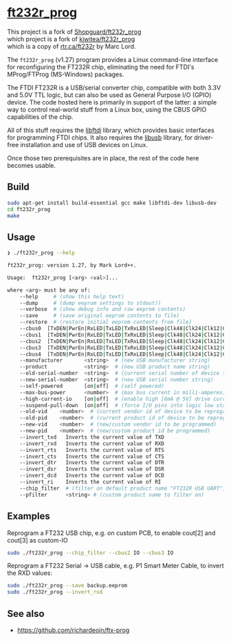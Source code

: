 # [ft232r_prog](https://github.com/esoutham-lvt/ft232r_prog)

This project is a fork of [Shopguard/ft232r_prog](https://github.com/Shopguard/ft232r_prog)<br />
<tb />which project is a fork of [kiwitea/ft232r_prog](https://github.com/kiwitea/ft232r_prog)<br />
which is a copy of [rtr.ca/ft232r](https://rtr.ca/ft232r/) by Marc Lord.


The `ft232r_prog` (v1.27) program provides a Linux command-line interface for reconfiguring the FT232R chip, eliminating the need for FTDI's MProg/FTProg (MS-Windows) packages.

The FTDI FT232R is a USB/serial converter chip, compatible with both 3.3V and 5.0V TTL logic, but can also be used as General Purpose I/O (GPIO) device. The code hosted here is primarily in support of the latter: a simple way to control real-world stuff from a Linux box, using the CBUS GPIO capabilities of the chip.

All of this stuff requires the [libftdi](http://www.intra2net.com/en/developer/libftdi/) library, which provides basic interfaces for programming FTDI chips.
It also requires the [libusb](http://www.libusb.org/) library, for driver-free installation and use of USB devices on Linux.

Once those two prerequisites are in place, the rest of the code here becomes usable.

## Build
```bash
sudo apt-get install build-essential gcc make libftdi-dev libusb-dev
cd ft232r_prog
make
```

## Usage
```bash
❯ ./ft232r_prog --help

ft232r_prog: version 1.27, by Mark Lord++.

Usage:  ft232r_prog [<arg> <val>]...

where <arg> must be any of:
    --help     # (show this help text)
    --dump     # (dump eeprom settings to stdout))
    --verbose  # (show debug info and raw eeprom contents)
    --save     # (save original eeprom contents to file)
    --restore  # (restore initial eeprom contents from file)
    --cbus0  [TxDEN|PwrEn|RxLED|TxLED|TxRxLED|Sleep|Clk48|Clk24|Clk12|Clk6|IO|WR|RD|RxF]
    --cbus1  [TxDEN|PwrEn|RxLED|TxLED|TxRxLED|Sleep|Clk48|Clk24|Clk12|Clk6|IO|WR|RD|RxF]
    --cbus2  [TxDEN|PwrEn|RxLED|TxLED|TxRxLED|Sleep|Clk48|Clk24|Clk12|Clk6|IO|WR|RD|RxF]
    --cbus3  [TxDEN|PwrEn|RxLED|TxLED|TxRxLED|Sleep|Clk48|Clk24|Clk12|Clk6|IO|WR|RD|RxF]
    --cbus4  [TxDEN|PwrEn|RxLED|TxLED|TxRxLED|Sleep|Clk48|Clk24|Clk12|Clk6|IO|WR|RD|RxF]
    --manufacturer       <string>  # (new USB manufacturer string)
    --product            <string>  # (new USB product name string)
    --old-serial-number  <string>  # (current serial number of device to be reprogrammed)
    --new-serial-number  <string>  # (new USB serial number string)
    --self-powered       [on|off]  # (self powered)
    --max-bus-power      <number>  # (max bus current in milli-amperes)
    --high-current-io    [on|off]  # (enable high [6mA @ 5V] drive current on CBUS pins)
    --suspend-pull-down  [on|off]  # (force I/O pins into logic low state on suspend)
    --old-vid    <number>  # (current vendor id of device to be reprogrammed, eg. 0x0403)
    --old-pid    <number>  # (current product id of device to be reprogrammed, eg. 0x6001)
    --new-vid    <number>  # (new/custom vendor id to be programmed)
    --new-pid    <number>  # (new/custom product id be programmed)
    --invert_txd   Inverts the current value of TXD
    --invert_rxd   Inverts the current value of RXD
    --invert_rts   Inverts the current value of RTS
    --invert_cts   Inverts the current value of CTS
    --invert_dtr   Inverts the current value of DTR
    --invert_dsr   Inverts the current value of DSR
    --invert_dcd   Inverts the current value of DCD
    --invert_ri    Inverts the current value of RI
    --chip_filter  # (filter on default product name "FT232R USB UART")"
    --pfilter      <string> # (custom product name to filter on)
```

## Examples
Reprogram a FT232 USB chip, e.g. on custom PCB, to enable cout[2] and cout[3] as custom-IO
```bash
sudo ./ft232r_prog --chip_filter --cbus2 IO --cbus3 IO
```

Reprogram a FT232 Serial -> USB cable, e.g. P1 Smart Meter Cable, to invert the RXD values:
```bash
sudo ./ft232r_prog --save backup.eeprom
sudo ./ft232r_prog --invert_rxd
```

## See also
* https://github.com/richardeoin/ftx-prog
